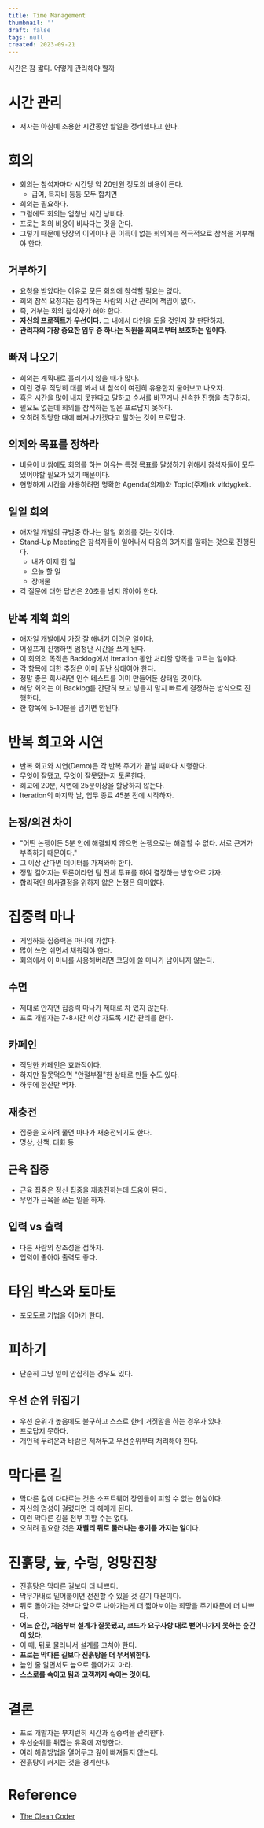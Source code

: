 ```yaml
---
title: Time Management
thumbnail: ''
draft: false
tags: null
created: 2023-09-21
---
```


시간은 참 짧다. 어떻게 관리해야 할까

# 시간 관리

* 저자는 아침에 조용한 시간동안 할일을 정리했다고 한다.

# 회의

* 회의는 참석자마다 시간당 약 20만원 정도의 비용이 든다.
  * 급여, 복지비 등등 모두 합치면
* 회의는 필요하다.
* 그럼에도 회의는 엄청난 시간 낭비다.
* 프로는 회의 비용이 비싸다는 것을 안다.
* 그렇기 때문에 당장의 이익이나 큰 이득이 없는 회의에는 적극적으로 참석을 거부해야 한다.

## 거부하기

* 요청을 받았다는 이유로 모든 회의에 참석할 필요는 없다.
* 회의 참석 요청자는 참석하는 사람의 시간 관리에 책임이 없다.
* 즉, 거부는 회의 참석자가 해야 한다.
* **자신의 프로젝트가 우선이다.** 그 내에서 타인을 도울 것인지 잘 판단하자.
* **관리자의 가장 중요한 임무 중 하나는 직원을 회의로부터 보호하는 일이다.**

## 빠져 나오기

* 회의는 계획대로 흘러가지 않을 때가 많다.
* 이런 경우 적당히 대를 봐서 내 참석이 여전히 유용한지 물어보고 나오자.
* 혹은 시간을 많이 내지 못한다고 말하고 순서를 바꾸거나 신속한 진행을 촉구하자.
* 필요도 없는데 회의를 참석하는 일은 프로답지 못하다.
* 오히려 적당한 때에 빠져나가겠다고 말하는 것이 프로답다.

## 의제와 목표를 정하라

* 비용이 비쌈에도 회의를 하는 이유는 특정 목표를 달성하기 위해서 참석자들이 모두 있어야할 필요가 있기 때문이다.
* 현명하게 시간을 사용하려면 명확한 Agenda(의제)와 Topic(주제)rk vlfdygkek.

## 일일 회의

* 애자일 개발의 규범중 하나는 일일 회의를 갖는 것이다.
* Stand-Up Meeting은 참석자들이 일어나서 다음의 3가지를 말하는 것으로 진행된다.
  * 내가 어제 한 일
  * 오늘 할 일
  * 장애물
* 각 질문에 대한 답변은 20초를 넘지 않아야 한다.

## 반복 계획 회의

* 애자일 개발에서 가장 잘 해내기 어려운 일이다.
* 어설프게 진행하면 엄청난 시간을 쓰게 된다.
* 이 회의의 목적은 Backlog에서 Iteration 동안 처리할 항목을 고르는 일이다.
* 각 항목에 대한 추정은 이미 끝난 상태여야 한다.
* 정말 좋은 회사라면 인수 테스트를 이미 만들어둔 상태일 것이다.
* 해당 회의는 이 Backlog를 간단히 보고 넣을지 말지 빠르게 결정하는 방식으로 진행한다.
* 한 항목에 5-10분을 넘기면 안된다.

# 반복 회고와 시연

* 반복 회고와 시연(Demo)은 각 반복 주기가 끝날 때마다 시행한다.
* 무엇이 잘됐고, 무엇이 잘못됐는지 토론한다.
* 회고에 20분, 시연에 25분이상을 할당하지 않는다.
* Iteration의 마지막 날, 업무 종료 45분 전에 시작하자.

## 논쟁/의견 차이

* "어떤 논쟁이든 5분 안에 해결되지 않으면 논쟁으로는 해결할 수 없다. 서로 근거가 부족하기 때문이다."
* 그 이상 간다면 데이터를 가져와야 한다.
* 정말 길어지는 토론이라면 팀 전체 투표를 하여 결정하는 방향으로 가자.
* 합리적인 의사결정을 위하지 않은 논쟁은 의미없다.

# 집중력 마나

* 게임하듯 집중력은 마나에 가깝다.
* 많이 쓰면 쉬면서 채워줘야 한다.
* 회의에서 이 마나를 사용해버리면 코딩에 쓸 마나가 남아나지 않는다.

## 수면

* 제대로 안자면 집중력 마나가 제대로 차 있지 않는다.
* 프로 개발자는 7-8시간 이상 자도록 시간 관리를 한다.

## 카페인

* 적당한 카페인은 효과적이다.
* 하지만 잘못먹으면 "안절부절"한 상태로 만들 수도 있다.
* 하루에 한잔만 먹자.

## 재충전

* 집중을 오히려 풀면 마나가 재충전되기도 한다.
* 명상, 산책, 대화 등

## 근육 집중

* 근육 집중은 정신 집중을 재충전하는데 도움이 된다.
* 무언가 근육을 쓰는 일을 하자.

## 입력 vs 출력

* 다른 사람의 창조성을 접하자.
* 입력이 좋아야 출력도 좋다.

# 타임 박스와 토마토

* 포모도로 기법을 이야기 한다.

# 피하기

* 단순히 그냥 일이 안잡히는 경우도 있다.

## 우선 순위 뒤집기

* 우선 순위가 높음에도 불구하고 스스로 한테 거짓말을 하는 경우가 있다.
* 프로답지 못하다.
* 개인적 두려운과 바람은 제쳐두고 우선순위부터 처리해야 한다.

# 막다른 길

* 막다른 길에 다다르는 것은 소프트웨어 장인들이 피할 수 없는 현실이다.
* 자신의 명성이 걸렸다면 더 헤매게 된다.
* 이런 막다른 길을 전부 피할 수는 없다.
* 오히려 필요한 것은 **재빨리 뒤로 물러나는 용기를 가지는 일**이다.

# 진흙탕, 늪, 수렁, 엉망진창

* 진흙탕은 막다른 길보다 더 나쁘다.
* 막무가내로 밀어붙이면 전진할 수 있을 것 같기 때문이다.
* 뒤로 돌아가는 것보다 앞으로 나아가는게 더 짧아보이는 희망을 주기때문에 더 나쁘다.
* **어느 순간, 처음부터 설계가 잘못됐고, 코드가 요구사항 대로 뻗어나가지 못하는 순간이 있다.**
* 이 때, 뒤로 물러나서 설계를 고쳐야 한다.
* **프로는 막다른 길보다 진흙탕을 더 무서워한다.**
* 늪인 줄 알면서도 늪으로 들어가지 마라.
* **스스로를 속이고 팀과 고객까지 속이는 것이다.**

# 결론

* 프로 개발자는 부지런히 시간과 집중력을 관리한다.
* 우선순위를 뒤집는 유혹에 저항한다.
* 여러 해결방법을 열어두고 깊이 빠져들지 않는다.
* 진흙탕이 커지는 것을 경계한다.

# Reference

* [The Clean Coder](https://product.kyobobook.co.kr/detail/S000000935891)

